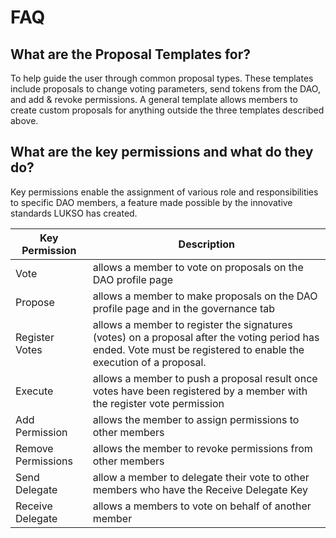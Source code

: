 # FAQ

## What are the Proposal Templates for? 
To help guide the user through common proposal types. These templates include proposals to change voting parameters, send tokens from the DAO, and add & revoke permissions. A general template allows members to create custom proposals for anything outside the three templates described above.

## What are the key permissions and what do they do?
Key permissions enable the assignment of various role and responsibilities to specific DAO members, a feature made possible by the innovative standards LUKSO has created.

Key Permission  |Description  |
|---------|---------|
|Vote | allows a member to vote on proposals on the DAO profile page     |
|Propose | allows a member to make proposals on the DAO profile page and in the governance tab       |
|Register Votes | allows a member to register the signatures (votes) on a proposal after the voting period has ended. Vote must be registered to enable the execution of a proposal.    |
|Execute | allows a member to push a proposal result once votes have been registered by a member with the register vote              permission|
|Add Permission | allows the member to assign permissions to other members         |
|Remove Permissions | allows the member to revoke permissions from other members         |
|Send Delegate | allow a member to delegate their vote to other members who have the Receive Delegate Key         |
|Receive Delegate   |allows a members to vote on behalf of another member         |